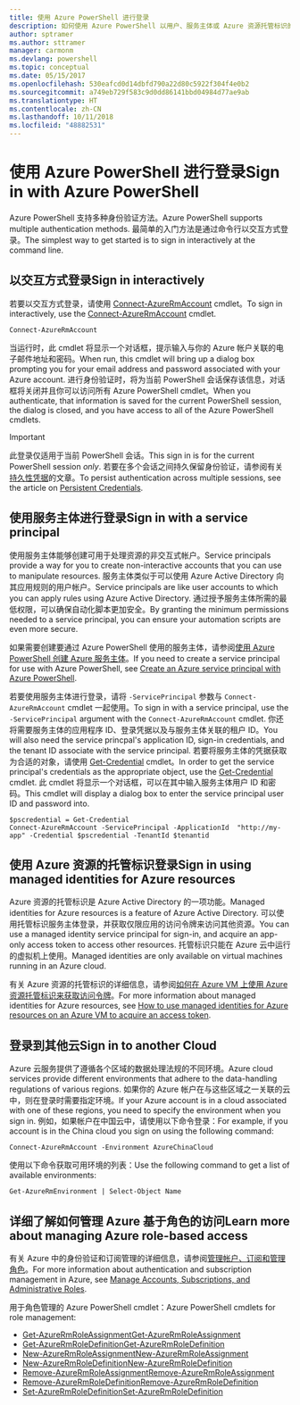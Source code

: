 ```yaml
---
title: 使用 Azure PowerShell 进行登录
description: 如何使用 Azure PowerShell 以用户、服务主体或 Azure 资源托管标识的形式登录。
author: sptramer
ms.author: sttramer
manager: carmonm
ms.devlang: powershell
ms.topic: conceptual
ms.date: 05/15/2017
ms.openlocfilehash: 530eafcd0d14dbfd790a22d80c5922f304f4e0b2
ms.sourcegitcommit: a749eb729f583c9d0dd86141bbd04984d77ae9ab
ms.translationtype: HT
ms.contentlocale: zh-CN
ms.lasthandoff: 10/11/2018
ms.locfileid: "48882531"
---
```

# <a name="sign-in-with-azure-powershell"></a><span data-ttu-id="5a2db-103">使用 Azure PowerShell 进行登录</span><span class="sxs-lookup"><span data-stu-id="5a2db-103">Sign in with Azure PowerShell</span></span>

<span data-ttu-id="5a2db-104">Azure PowerShell 支持多种身份验证方法。</span><span class="sxs-lookup"><span data-stu-id="5a2db-104">Azure PowerShell supports multiple authentication methods.</span></span> <span data-ttu-id="5a2db-105">最简单的入门方法是通过命令行以交互方式登录。</span><span class="sxs-lookup"><span data-stu-id="5a2db-105">The simplest way to get started is to sign in interactively at the command line.</span></span>

## <a name="sign-in-interactively"></a><span data-ttu-id="5a2db-106">以交互方式登录</span><span class="sxs-lookup"><span data-stu-id="5a2db-106">Sign in interactively</span></span>

<span data-ttu-id="5a2db-107">若要以交互方式登录，请使用 [Connect-AzureRmAccount](/powershell/module/azurerm.profile/connect-azurermaccount) cmdlet。</span><span class="sxs-lookup"><span data-stu-id="5a2db-107">To sign in interactively, use the [Connect-AzureRmAccount](/powershell/module/azurerm.profile/connect-azurermaccount) cmdlet.</span></span>

```azurepowershell
Connect-AzureRmAccount
```

<span data-ttu-id="5a2db-108">当运行时，此 cmdlet 将显示一个对话框，提示输入与你的 Azure 帐户关联的电子邮件地址和密码。</span><span class="sxs-lookup"><span data-stu-id="5a2db-108">When run, this cmdlet will bring up a dialog box prompting you for your email address and password associated with your Azure account.</span></span> <span data-ttu-id="5a2db-109">进行身份验证时，将为当前 PowerShell 会话保存该信息，对话框将关闭并且你可以访问所有 Azure PowerShell cmdlet。</span><span class="sxs-lookup"><span data-stu-id="5a2db-109">When you authenticate, that information is saved for the current PowerShell session, the dialog is closed, and you have access to all of the Azure PowerShell cmdlets.</span></span>

> [!IMPORTANT]
> <span data-ttu-id="5a2db-110">此登录仅适用于当前 PowerShell 会话。</span><span class="sxs-lookup"><span data-stu-id="5a2db-110">This sign in is for the current PowerShell session _only_.</span></span> <span data-ttu-id="5a2db-111">若要在多个会话之间持久保留身份验证，请参阅有关[持久性凭据](context-persistence.md)的文章。</span><span class="sxs-lookup"><span data-stu-id="5a2db-111">To persist authentication across multiple sessions, see the article on [Persistent Credentials](context-persistence.md).</span></span>

## <a name="sign-in-with-a-service-principal"></a><span data-ttu-id="5a2db-112">使用服务主体进行登录</span><span class="sxs-lookup"><span data-stu-id="5a2db-112">Sign in with a service principal</span></span>

<span data-ttu-id="5a2db-113">使用服务主体能够创建可用于处理资源的非交互式帐户。</span><span class="sxs-lookup"><span data-stu-id="5a2db-113">Service principals provide a way for you to create non-interactive accounts that you can use to manipulate resources.</span></span> <span data-ttu-id="5a2db-114">服务主体类似于可以使用 Azure Active Directory 向其应用规则的用户帐户。</span><span class="sxs-lookup"><span data-stu-id="5a2db-114">Service principals are like user accounts to which you can apply rules using Azure Active Directory.</span></span> <span data-ttu-id="5a2db-115">通过授予服务主体所需的最低权限，可以确保自动化脚本更加安全。</span><span class="sxs-lookup"><span data-stu-id="5a2db-115">By granting the minimum permissions needed to a service principal, you can ensure your automation scripts are even more secure.</span></span>

<span data-ttu-id="5a2db-116">如果需要创建要通过 Azure PowerShell 使用的服务主体，请参阅[使用 Azure PowerShell 创建 Azure 服务主体](create-azure-service-principal-azureps.md)。</span><span class="sxs-lookup"><span data-stu-id="5a2db-116">If you need to create a service principal for use with Azure PowerShell, see [Create an Azure service principal with Azure PowerShell](create-azure-service-principal-azureps.md).</span></span>

<span data-ttu-id="5a2db-117">若要使用服务主体进行登录，请将 `-ServicePrincipal` 参数与 `Connect-AzureRmAccount` cmdlet 一起使用。</span><span class="sxs-lookup"><span data-stu-id="5a2db-117">To sign in with a service principal, use the `-ServicePrincipal` argument with the `Connect-AzureRmAccount` cmdlet.</span></span> <span data-ttu-id="5a2db-118">你还将需要服务主体的应用程序 ID、登录凭据以及与服务主体关联的租户 ID。</span><span class="sxs-lookup"><span data-stu-id="5a2db-118">You will also need the service princpal's application ID, sign-in credentials, and the tenant ID associate with the service principal.</span></span> <span data-ttu-id="5a2db-119">若要将服务主体的凭据获取为合适的对象，请使用 [Get-Credential](/powershell/module/microsoft.powershell.security/get-credential) cmdlet。</span><span class="sxs-lookup"><span data-stu-id="5a2db-119">In order to get the service principal's credentials as the appropriate object, use the [Get-Credential](/powershell/module/microsoft.powershell.security/get-credential) cmdlet.</span></span> <span data-ttu-id="5a2db-120">此 cmdlet 将显示一个对话框，可以在其中输入服务主体用户 ID 和密码。</span><span class="sxs-lookup"><span data-stu-id="5a2db-120">This cmdlet will display a dialog box to enter the service principal user ID and password into.</span></span>

```azurepowershell-interactive
$pscredential = Get-Credential
Connect-AzureRmAccount -ServicePrincipal -ApplicationId  "http://my-app" -Credential $pscredential -TenantId $tenantid
```

## <a name="sign-in-using-managed-identities-for-azure-resources"></a><span data-ttu-id="5a2db-121">使用 Azure 资源的托管标识登录</span><span class="sxs-lookup"><span data-stu-id="5a2db-121">Sign in using managed identities for Azure resources</span></span>

<span data-ttu-id="5a2db-122">Azure 资源的托管标识是 Azure Active Directory 的一项功能。</span><span class="sxs-lookup"><span data-stu-id="5a2db-122">Managed identities for Azure resources is a feature of Azure Active Directory.</span></span> <span data-ttu-id="5a2db-123">可以使用托管标识服务主体登录，并获取仅限应用的访问令牌来访问其他资源。</span><span class="sxs-lookup"><span data-stu-id="5a2db-123">You can use a managed identity service principal for sign-in, and acquire an app-only access token to access other resources.</span></span> <span data-ttu-id="5a2db-124">托管标识只能在 Azure 云中运行的虚拟机上使用。</span><span class="sxs-lookup"><span data-stu-id="5a2db-124">Managed identities are only available on virtual machines running in an Azure cloud.</span></span>

<span data-ttu-id="5a2db-125">有关 Azure 资源的托管标识的详细信息，请参阅[如何在 Azure VM 上使用 Azure 资源托管标识来获取访问令牌](/azure/active-directory/managed-identities-azure-resources/how-to-use-vm-token)。</span><span class="sxs-lookup"><span data-stu-id="5a2db-125">For more information about managed identities for Azure resources, see [How to use managed identities for Azure resources on an Azure VM to acquire an access token](/azure/active-directory/managed-identities-azure-resources/how-to-use-vm-token).</span></span>

## <a name="sign-in-to-another-cloud"></a><span data-ttu-id="5a2db-126">登录到其他云</span><span class="sxs-lookup"><span data-stu-id="5a2db-126">Sign in to another Cloud</span></span>

<span data-ttu-id="5a2db-127">Azure 云服务提供了遵循各个区域的数据处理法规的不同环境。</span><span class="sxs-lookup"><span data-stu-id="5a2db-127">Azure cloud services provide different environments that adhere to the data-handling regulations of various regions.</span></span> <span data-ttu-id="5a2db-128">如果你的 Azure 帐户在与这些区域之一关联的云中，则在登录时需要指定环境。</span><span class="sxs-lookup"><span data-stu-id="5a2db-128">If your Azure account is in a cloud associated with one of these regions, you need to specify the environment when you sign in.</span></span> <span data-ttu-id="5a2db-129">例如，如果帐户在中国云中，请使用以下命令登录：</span><span class="sxs-lookup"><span data-stu-id="5a2db-129">For example, if you account is in the China cloud you sign on using the following command:</span></span>

```azurepowershell-interactive
Connect-AzureRmAccount -Environment AzureChinaCloud
```

<span data-ttu-id="5a2db-130">使用以下命令获取可用环境的列表：</span><span class="sxs-lookup"><span data-stu-id="5a2db-130">Use the following command to get a list of available environments:</span></span>

```azurepowershell-interactive
Get-AzureRmEnvironment | Select-Object Name
```

## <a name="learn-more-about-managing-azure-role-based-access"></a><span data-ttu-id="5a2db-131">详细了解如何管理 Azure 基于角色的访问</span><span class="sxs-lookup"><span data-stu-id="5a2db-131">Learn more about managing Azure role-based access</span></span>

<span data-ttu-id="5a2db-132">有关 Azure 中的身份验证和订阅管理的详细信息，请参阅[管理帐户、订阅和管理角色](/azure/active-directory/role-based-access-control-configure)。</span><span class="sxs-lookup"><span data-stu-id="5a2db-132">For more information about authentication and subscription management in Azure, see [Manage Accounts, Subscriptions, and Administrative Roles](/azure/active-directory/role-based-access-control-configure).</span></span>

<span data-ttu-id="5a2db-133">用于角色管理的 Azure PowerShell cmdlet：</span><span class="sxs-lookup"><span data-stu-id="5a2db-133">Azure PowerShell cmdlets for role management:</span></span>

* [<span data-ttu-id="5a2db-134">Get-AzureRmRoleAssignment</span><span class="sxs-lookup"><span data-stu-id="5a2db-134">Get-AzureRmRoleAssignment</span></span>](/powershell/module/AzureRM.Resources/Get-AzureRmRoleAssignment)
* [<span data-ttu-id="5a2db-135">Get-AzureRmRoleDefinition</span><span class="sxs-lookup"><span data-stu-id="5a2db-135">Get-AzureRmRoleDefinition</span></span>](/powershell/module/AzureRM.Resources/Get-AzureRmRoleDefinition)
* [<span data-ttu-id="5a2db-136">New-AzureRmRoleAssignment</span><span class="sxs-lookup"><span data-stu-id="5a2db-136">New-AzureRmRoleAssignment</span></span>](/powershell/module/AzureRM.Resources/New-AzureRmRoleAssignment)
* [<span data-ttu-id="5a2db-137">New-AzureRmRoleDefinition</span><span class="sxs-lookup"><span data-stu-id="5a2db-137">New-AzureRmRoleDefinition</span></span>](/powershell/module/AzureRM.Resources/New-AzureRmRoleDefinition)
* [<span data-ttu-id="5a2db-138">Remove-AzureRmRoleAssignment</span><span class="sxs-lookup"><span data-stu-id="5a2db-138">Remove-AzureRmRoleAssignment</span></span>](/powershell/module/AzureRM.Resources/Remove-AzureRmRoleAssignment)
* [<span data-ttu-id="5a2db-139">Remove-AzureRmRoleDefinition</span><span class="sxs-lookup"><span data-stu-id="5a2db-139">Remove-AzureRmRoleDefinition</span></span>](/powershell/module/AzureRM.Resources/Remove-AzureRmRoleDefinition)
* [<span data-ttu-id="5a2db-140">Set-AzureRmRoleDefinition</span><span class="sxs-lookup"><span data-stu-id="5a2db-140">Set-AzureRmRoleDefinition</span></span>](/powershell/moduel/AzureRM.Resources/Set-AzureRmRoleDefinition)
